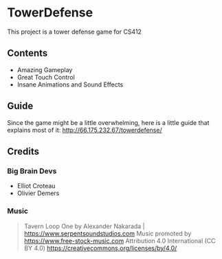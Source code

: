 # TowerDefense

This project is a tower defense game for CS412

## Contents

* Amazing Gameplay
* Great Touch Control
* Insane Animations and Sound Effects

## Guide

Since the game might be a little overwhelming, here is a little guide that explains most of it: <http://66.175.232.67/towerdefense/>

## Credits

### Big Brain Devs

* Elliot Croteau
* Olivier Demers

### Music

> Tavern Loop One by Alexander Nakarada | <https://www.serpentsoundstudios.com> Music promoted by <https://www.free-stock-music.com> Attribution 4.0 International (CC BY 4.0) <https://creativecommons.org/licenses/by/4.0/>
